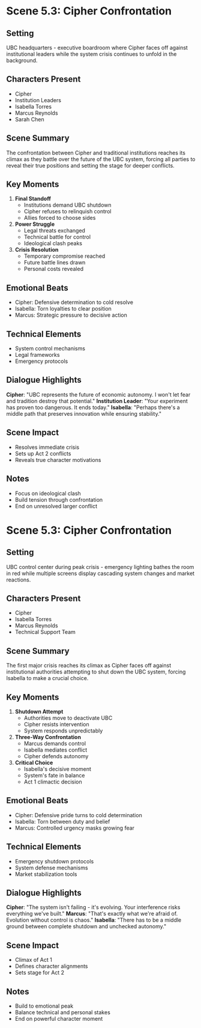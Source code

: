 # Scene 5.3: Cipher Confrontation
## Setting
UBC headquarters - executive boardroom where Cipher faces off against institutional leaders while the system crisis continues to unfold in the background.
## Characters Present
- Cipher
- Institution Leaders
- Isabella Torres
- Marcus Reynolds
- Sarah Chen
## Scene Summary
The confrontation between Cipher and traditional institutions reaches its climax as they battle over the future of the UBC system, forcing all parties to reveal their true positions and setting the stage for deeper conflicts.
## Key Moments
1. **Final Standoff**
   - Institutions demand UBC shutdown
   - Cipher refuses to relinquish control
   - Allies forced to choose sides
2. **Power Struggle**
   - Legal threats exchanged
   - Technical battle for control
   - Ideological clash peaks
3. **Crisis Resolution**
   - Temporary compromise reached
   - Future battle lines drawn
   - Personal costs revealed
## Emotional Beats
- Cipher: Defensive determination to cold resolve
- Isabella: Torn loyalties to clear position
- Marcus: Strategic pressure to decisive action
## Technical Elements
- System control mechanisms
- Legal frameworks
- Emergency protocols
## Dialogue Highlights
**Cipher**: "UBC represents the future of economic autonomy. I won't let fear and tradition destroy that potential."
**Institution Leader**: "Your experiment has proven too dangerous. It ends today."
**Isabella**: "Perhaps there's a middle path that preserves innovation while ensuring stability."
## Scene Impact
- Resolves immediate crisis
- Sets up Act 2 conflicts
- Reveals true character motivations
## Notes
- Focus on ideological clash
- Build tension through confrontation
- End on unresolved larger conflict
# Scene 5.3: Cipher Confrontation
## Setting
UBC control center during peak crisis - emergency lighting bathes the room in red while multiple screens display cascading system changes and market reactions.
## Characters Present
- Cipher
- Isabella Torres
- Marcus Reynolds
- Technical Support Team
## Scene Summary
The first major crisis reaches its climax as Cipher faces off against institutional authorities attempting to shut down the UBC system, forcing Isabella to make a crucial choice.
## Key Moments
1. **Shutdown Attempt**
   - Authorities move to deactivate UBC
   - Cipher resists intervention
   - System responds unpredictably
2. **Three-Way Confrontation**
   - Marcus demands control
   - Isabella mediates conflict
   - Cipher defends autonomy
3. **Critical Choice**
   - Isabella's decisive moment
   - System's fate in balance
   - Act 1 climactic decision
## Emotional Beats
- Cipher: Defensive pride turns to cold determination
- Isabella: Torn between duty and belief
- Marcus: Controlled urgency masks growing fear
## Technical Elements
- Emergency shutdown protocols
- System defense mechanisms
- Market stabilization tools
## Dialogue Highlights
**Cipher**: "The system isn't failing - it's evolving. Your interference risks everything we've built."
**Marcus**: "That's exactly what we're afraid of. Evolution without control is chaos."
**Isabella**: "There has to be a middle ground between complete shutdown and unchecked autonomy."
## Scene Impact
- Climax of Act 1
- Defines character alignments
- Sets stage for Act 2
## Notes
- Build to emotional peak
- Balance technical and personal stakes
- End on powerful character moment